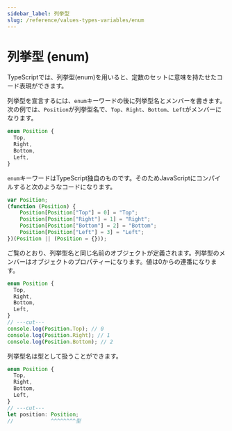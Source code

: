 ```yaml
---
sidebar_label: 列挙型
slug: /reference/values-types-variables/enum
---
```


# 列挙型 (enum)

TypeScriptでは、列挙型(enum)を用いると、定数のセットに意味を持たせたコード表現ができます。

列挙型を宣言するには、`enum`キーワードの後に列挙型名とメンバーを書きます。次の例では、`Position`が列挙型名で、`Top`、`Right`、`Bottom`、`Left`がメンバーになります。

```ts twoslash
enum Position {
  Top,
  Right,
  Bottom,
  Left,
}
```

`enum`キーワードはTypeScript独自のものです。そのためJavaScriptにコンパイルすると次のようなコードになります。

<!--prettier-ignore-->
```js
var Position;
(function (Position) {
    Position[Position["Top"] = 0] = "Top";
    Position[Position["Right"] = 1] = "Right";
    Position[Position["Bottom"] = 2] = "Bottom";
    Position[Position["Left"] = 3] = "Left";
})(Position || (Position = {}));
```

ご覧のとおり、列挙型名と同じ名前のオブジェクトが定義されます。列挙型のメンバーはオブジェクトのプロパティーになります。値は0からの連番になります。

```ts twoslash
enum Position {
  Top,
  Right,
  Bottom,
  Left,
}
// ---cut---
console.log(Position.Top); // 0
console.log(Position.Right); // 1
console.log(Position.Bottom); // 2
```

列挙型名は型として扱うことができます。

```ts twoslash
enum Position {
  Top,
  Right,
  Bottom,
  Left,
}
// ---cut---
let position: Position;
//            ^^^^^^^^型
```
